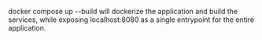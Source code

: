 docker compose up --build will dockerize the application and build the services, while exposing localhost:8080 as a single entrypoint for the entire application.
